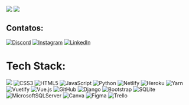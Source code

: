 
![](https://github-readme-stats.vercel.app/api?username=VictorInfoDev&theme=dark&hide_border=true&include_all_commits=false&count_private=false)
![](https://github-readme-streak-stats.herokuapp.com/?user=VictorInfoDev&theme=dark&hide_border=true)<br>

## Contatos:
[![Discord](https://img.shields.io/badge/Discord-%237289DA.svg?logo=discord&logoColor=white)](https://discord.gg/ViTH0#4667) [![Instagram](https://img.shields.io/badge/Instagram-%23E4405F.svg?logo=Instagram&logoColor=white)](https://instagram.com/victorhgca) [![LinkedIn](https://img.shields.io/badge/LinkedIn-%230077B5.svg?logo=linkedin&logoColor=white)](https://linkedin.com/in/linkedin.com/in/victor-hugo-casett-agostini-29012720b) 

# Tech Stack:
![](https://github-readme-stats.vercel.app/api/top-langs/?username=VictorInfoDev&theme=dark&hide_border=true&include_all_commits=false&count_private=false&layout=compact)
![CSS3](https://img.shields.io/badge/css3-%231572B6.svg?style=flat&logo=css3&logoColor=white) ![HTML5](https://img.shields.io/badge/html5-%23E34F26.svg?style=flat&logo=html5&logoColor=white) ![JavaScript](https://img.shields.io/badge/javascript-%23323330.svg?style=flat&logo=javascript&logoColor=%23F7DF1E) ![Python](https://img.shields.io/badge/python-3670A0?style=flat&logo=python&logoColor=ffdd54) ![Netlify](https://img.shields.io/badge/netlify-%23000000.svg?style=flat&logo=netlify&logoColor=#00C7B7) ![Heroku](https://img.shields.io/badge/heroku-%23430098.svg?style=flat&logo=heroku&logoColor=white) ![Yarn](https://img.shields.io/badge/yarn-%232C8EBB.svg?style=flat&logo=yarn&logoColor=white) ![Vuetify](https://img.shields.io/badge/Vuetify-1867C0?style=flat&logo=vuetify&logoColor=AEDDFF) ![Vue.js](https://img.shields.io/badge/vuejs-%2335495e.svg?style=flat&logo=vuedotjs&logoColor=%234FC08D) ![GitHub](https://img.shields.io/badge/GitHub-%23121011.svg?style=flat&logo=github&logoColor=white) ![Django](https://img.shields.io/badge/django-%23092E20.svg?style=flat&logo=django&logoColor=white) ![Bootstrap](https://img.shields.io/badge/bootstrap-%23563D7C.svg?style=flat&logo=bootstrap&logoColor=white) ![SQLite](https://img.shields.io/badge/sqlite-%2307405e.svg?style=flat&logo=sqlite&logoColor=white) ![MicrosoftSQLServer](https://img.shields.io/badge/Microsoft%20SQL%20Sever-CC2927?style=flat&logo=microsoft%20sql%20server&logoColor=white) ![Canva](https://img.shields.io/badge/Canva-%2300C4CC.svg?style=flat&logo=Canva&logoColor=white) 	![Figma](https://img.shields.io/badge/figma-%23F24E1E.svg?style=flat&logo=figma&logoColor=white) ![Trello](https://img.shields.io/badge/Trello-%23026AA7.svg?style=flat&logo=Trello&logoColor=white)





<!-- Proudly created with GPRM ( https://gprm.itsvg.in ) -->
